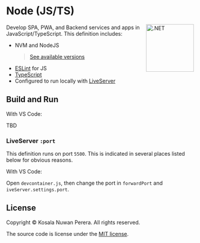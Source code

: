 # Node (JS/TS)
[<img align="right" alt=".NET" width="128rem" src="https://avatars.githubusercontent.com/u/9950313?s=200&v=4" />][node-js-resources]

Develop SPA, PWA, and Backend services and apps in JavaScript/TypeScript. This definition includes:
- NVM and NodeJS
  > [See available versions][node-js-tags]
- [ESLint][eslint-docs] for JS
- [TypeScript][ts-docs]
- Configured to run locally with [LiveServer][liveserver-docs]

## Build and Run
With VS Code:

TBD

### LiveServer `:port`
This definition runs on port `5500`. This is indicated in several places listed below for obvious reasons.

With VS Code:

Open `devcontainer.js`, then change the port in `forwardPort` and `iveServer.settings.port`.

## License
Copyright :copyright: Kosala Nuwan Perera. All rights reserved.

The source code is license under the [MIT license][lic].

[node-js-resources]: https://github.com/topics/node?l=javascript
[node-js-tags]: https://mcr.microsoft.com/v2/vscode/devcontainers/javascript-node/tags/list
[eslint-docs]: https://
[ts-docs]: https://
[liveserver-docs]: https://
[lic]: ../LICENSE
